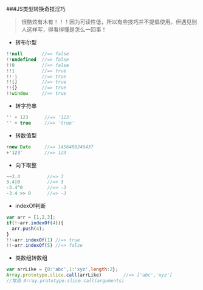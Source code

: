 ###JS类型转换奇技淫巧

> 很酷炫有木有！！！因为可读性低，所以有些技巧并不提倡使用。但遇见别人这样写，得看得懂是怎么一回事！

* 转布尔型
```js
!!null       //=> false
!!undefined  //=> false
!!0          //=> false
!!1          //=> true
!!-1         //=> true
!![]         //=> true
!!{}         //=> true
!!window     //=> true
```
* 转字符串
```js
'' + 123      //=> '123'
'' + true     //=> 'true'
```
* 转数值型
```js
+new Date     //=> 1456480246437
+'123'        //=> 123
```
* 向下取整
```js
~~3.4          //=> 3
3.4|0          //=> 3
-3.4^0         //=> -3
-3.4 >> 0      //=> -3
```
* indexOf判断
```js
var arr = [1,2,3];
if(!~arr.indexOf(4)){
  arr.push(4);
}
!!~arr.indexOf(1) //=> true
!!~arr.indexOf(5) //=> false
```
* 类数组转数组
```js
var arrLike = {0:'abc',1:'xyz',length:2};
Array.prototype.slice.call(arrLike)        //=> ['abc','xyz']
//常用 Array.prototype.slice.call(arguments)
```
